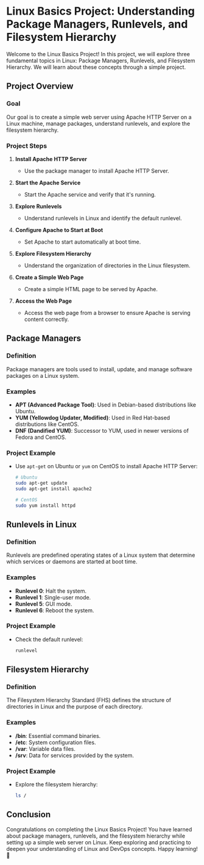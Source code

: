 # Linux Basics Project: Understanding Package Managers, Runlevels, and Filesystem Hierarchy

Welcome to the Linux Basics Project! In this project, we will explore three fundamental topics in Linux: Package Managers, Runlevels, and Filesystem Hierarchy. We will learn about these concepts through a simple project.

## Project Overview

### Goal
Our goal is to create a simple web server using Apache HTTP Server on a Linux machine, manage packages, understand runlevels, and explore the filesystem hierarchy.

### Project Steps

1. **Install Apache HTTP Server**
   - Use the package manager to install Apache HTTP Server.

2. **Start the Apache Service**
   - Start the Apache service and verify that it's running.

3. **Explore Runlevels**
   - Understand runlevels in Linux and identify the default runlevel.

4. **Configure Apache to Start at Boot**
   - Set Apache to start automatically at boot time.

5. **Explore Filesystem Hierarchy**
   - Understand the organization of directories in the Linux filesystem.

6. **Create a Simple Web Page**
   - Create a simple HTML page to be served by Apache.

7. **Access the Web Page**
   - Access the web page from a browser to ensure Apache is serving content correctly.

## Package Managers

### Definition
Package managers are tools used to install, update, and manage software packages on a Linux system.

### Examples
- **APT (Advanced Package Tool)**: Used in Debian-based distributions like Ubuntu.
- **YUM (Yellowdog Updater, Modified)**: Used in Red Hat-based distributions like CentOS.
- **DNF (Dandified YUM)**: Successor to YUM, used in newer versions of Fedora and CentOS.

### Project Example
- Use `apt-get` on Ubuntu or `yum` on CentOS to install Apache HTTP Server:
  ```bash
  # Ubuntu
  sudo apt-get update
  sudo apt-get install apache2

  # CentOS
  sudo yum install httpd
  ```

## Runlevels in Linux

### Definition
Runlevels are predefined operating states of a Linux system that determine which services or daemons are started at boot time.

### Examples
- **Runlevel 0**: Halt the system.
- **Runlevel 1**: Single-user mode.
- **Runlevel 5**: GUI mode.
- **Runlevel 6**: Reboot the system.

### Project Example
- Check the default runlevel:
  ```bash
  runlevel
  ```

## Filesystem Hierarchy

### Definition
The Filesystem Hierarchy Standard (FHS) defines the structure of directories in Linux and the purpose of each directory.

### Examples
- **/bin**: Essential command binaries.
- **/etc**: System configuration files.
- **/var**: Variable data files.
- **/srv**: Data for services provided by the system.

### Project Example
- Explore the filesystem hierarchy:
  ```bash
  ls /
  ```

## Conclusion

Congratulations on completing the Linux Basics Project! You have learned about package managers, runlevels, and the filesystem hierarchy while setting up a simple web server on Linux. Keep exploring and practicing to deepen your understanding of Linux and DevOps concepts. Happy learning! 🚀
